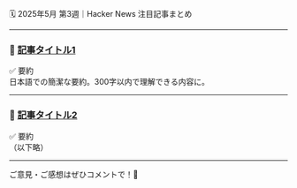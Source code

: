 🗓 2025年5月 第3週｜Hacker News 注目記事まとめ

---

### 🔸 [記事タイトル1](https://example.com)
✅ 要約  
日本語での簡潔な要約。300字以内で理解できる内容に。

---

### 🔸 [記事タイトル2](https://example.com)
✅ 要約  
（以下略）

---

ご意見・ご感想はぜひコメントで！🙌
